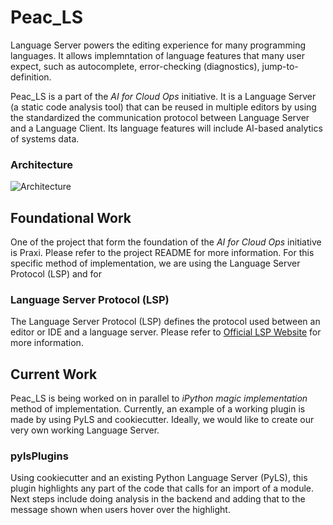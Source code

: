 # Peac_LS
Language Server powers the editing experience for many programming languages. It allows implemntation of language features that many user expect, such as autocomplete, error-checking (diagnostics), jump-to-definition.

Peac_LS is a part of the *AI for Cloud Ops* initiative. It is a Language Server (a static code analysis tool) that can be reused in multiple editors by using the standardized the communication protocol between Language Server and a Language Client. Its language features will include AI-based analytics of systems data. 

### Architecture
![Architecture](https://user-images.githubusercontent.com/65934595/161632251-774f106a-1f0d-43f0-8eff-660484197c90.png)

## Foundational Work
One of the project that form the foundation of the *AI for Cloud Ops* initiative is Praxi. Please refer to the project README for more information. For this specific method of implementation, we are using the Language Server Protocol (LSP) and for

### Language Server Protocol (LSP)
The Language Server Protocol (LSP) defines the protocol used between an editor or IDE and a language server. Please refer to [Official LSP Website](https://microsoft.github.io/language-server-protocol/) for more information.

## Current Work
Peac_LS is being worked on in parallel to *iPython magic implementation* method of implementation. Currently, an example of a working plugin is made by using PyLS and cookiecutter. Ideally, we would like to create our very own working Language Server.

### pylsPlugins
Using cookiecutter and an existing Python Language Server (PyLS), this plugin highlights any part of the code that calls for an import of a module. Next steps include doing analysis in the backend and adding that to the message shown when users hover over the highlight.